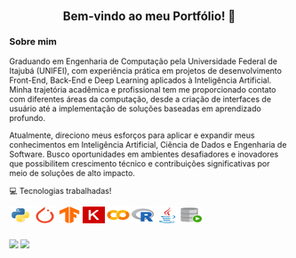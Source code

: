 <div align="center">
  <h2>Bem-vindo ao meu Portfólio! 👋</h2>
</div>



  <h3>Sobre mim</h3>
<p>
Graduando em Engenharia de Computação pela Universidade Federal de Itajubá (UNIFEI), com experiência prática em projetos de desenvolvimento Front-End, Back-End e Deep Learning aplicados à Inteligência Artificial. Minha trajetória acadêmica e profissional tem me proporcionado contato com diferentes áreas da computação, desde a criação de interfaces de usuário até a implementação de soluções baseadas em aprendizado profundo.</p>

<p>
Atualmente, direciono meus esforços para aplicar e expandir meus conhecimentos em Inteligência Artificial, Ciência de Dados e Engenharia de Software. Busco oportunidades em ambientes desafiadores e inovadores que possibilitem crescimento técnico e contribuições significativas por meio de soluções de alto impacto.</p>
  <p>💻 Tecnologias trabalhadas!</p>
  <div style="display: inline_block">
  <img align="center" alt="Gean-Python" height="30" width="40" src="https://raw.githubusercontent.com/devicons/devicon/master/icons/python/python-original.svg">
  <img align="center" alt="Gean-Java" height="30" width="40" src="https://raw.githubusercontent.com/devicons/devicon/master/icons/pytorch/pytorch-original.svg">
  <img align="center" alt="Gean-Python" height="30" width="40" src="https://raw.githubusercontent.com/devicons/devicon/master/icons/tensorflow/tensorflow-original.svg">
  <img align="center" alt="Gean-Python" height="30" width="40" src="https://raw.githubusercontent.com/devicons/devicon/master/icons/keras/keras-original.svg">
  <img align="center" alt="Gean-Python" height="30" width="40" src="https://raw.githubusercontent.com/devicons/devicon/master/icons/googlecolab/googlecolab-original.svg">
  <img align="center" alt="Gean-Js" height="30" width="40" src="https://raw.githubusercontent.com/devicons/devicon/master/icons/r/r-original.svg">
  <img align="center" alt="Gean-Python" height="30" width="40" src="https://raw.githubusercontent.com/devicons/devicon/master/icons/java/java-original.svg">
  <img align="center" alt="Gean-Python" height="30" width="40" src="https://raw.githubusercontent.com/devicons/devicon/master/icons/sqldeveloper/sqldeveloper-original.svg">
  


 
</div>

##

<div> 
<a href = "mailto: geancarlosgmartkns@gmail.com"><img src="https://img.shields.io/badge/-Gmail-%23EA4335?style=for-the-badge&logo=gmail&logoColor=white"></a>
<a href="https://www.linkedin.com/in/geangmartins/"><img src="https://img.shields.io/badge/-LinkedIn-%230077B5?style=for-the-badge&logo=linkedin&logoColor=white"></a> 
</div>
